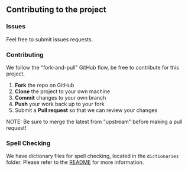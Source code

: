 ## Contributing to the project
### Issues
Feel free to submit issues requests.

### Contributing
We follow the "fork-and-pull" GitHub flow, be free to contribute for this project.
1.  **Fork** the repo on GitHub
2.  **Clone** the project to your own machine
3.  **Commit** changes to your own branch
4.  **Push** your work back up to your fork
5.  Submit a **Pull request** so that we can review your changes

NOTE: Be sure to merge the latest from "upstream" before making a pull request!

### Spell Checking
We have dictionary files for spell checking, located in the `dictionaries` folder. Please refer to the [README](dictionaries/README.md) for more information.
